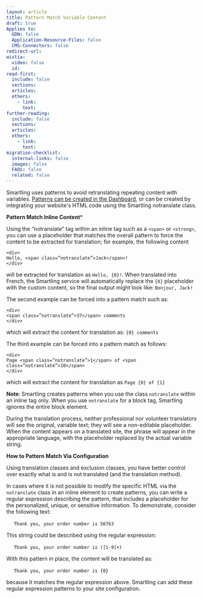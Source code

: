 ```yaml
---
layout: article
title: Pattern Match Variable Content
draft: true
Applies to:
  GDN: false
  Application-Resource-Files: false
  CMS-Connectors: false
redirect-url:
wistia:
  video: false
  id:
read-first:
  include: false
  sections:
  articles:
  others:
    - link:
      text:
further-reading:
  include: false
  sections:
  articles:
  others:
    - link:
      text:
migration-checklist:
  internal-links: false
  images: false
  FAQs: false
  related: false
---
```

Smartling uses patterns to avoid retranslating repeating content with variables. [Patterns can be created in the Dashboard](/hc/en-us/articles/202660343), or can be created by integrating your website's HTML code using the Smartling notranslate class.

**Pattern Match Inline Content***

Using the “notranslate” tag within an inline tag such as a `<span>` or `<strong>`, you can use a placeholder that matches the overall pattern to force the content to be extracted for translation; for example, the following content  

~~~
<div>
Hello, <span class=”notranslate”>Jack</span>!
</div>
~~~

will be extracted for translation as `Hello, {0}!`. When translated into French, the Smartling service will automatically replace the `{0}` placeholder with the custom content, so the final output might look like: `Bonjour, Jack!`

The second example can be forced into a pattern match such as:

~~~
<div>
<span class=”notranslate”>37</span> comments
</div>
~~~

which will extract the content for translation as: `{0} comments` 

The third example can be forced into a pattern match as follows:

~~~
<div>
Page <span class=”notranslate”>1</span> of <span class=”notranslate”>10</span>
</div>
~~~

which will extract the content for translation as `Page {0} of {1}`

**Note**: Smartling creates patterns when you use the class `notranslate` within an inline tag only. When you use `notranslate` for a block tag, Smartling ignores the entire block element.

During the translation process, neither professional nor volunteer translators will see the original, variable text; they will see a non-editable placeholder. When the content appears on a translated site, the phrase will appear in the appropriate language, with the placeholder replaced by the actual variable string.

**How to Pattern Match Via Configuration**

Using translation classes and exclusion classes, you have better control over exactly what is and is not translated (and the translation method).

In cases where it is not possible to modify the specific HTML via the `notranslate` class in an inline element to create patterns, you can write a regular expression describing the pattern, that includes a placeholder for the personalized, unique, or sensitive information. To demonstrate, consider the following text:

     `Thank you, your order number is 56763`

This string could be described using the regular expression:

     `Thank you, your order number is ([1-9]+)`

With this pattern in place, the content will be translated as:

     `Thank you, your order number is {0}`

because it matches the regular expression above. Smartling can add these regular expression patterns to your site configuration.
